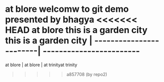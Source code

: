 at blore
welcomw to git demo
presented by bhagya
<<<<<<< HEAD
at blore
this is a garden city
  this is a garden city   |  ------------------------|  ------------------------
=======
  at blore                |  at blore                |  at trinityat trinity
>>>>> a857708 (by repo2)


